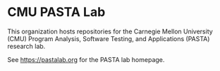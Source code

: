 # CMU PASTA Lab

This organization hosts repositories for the Carnegie Mellon University (CMU) Program Analysis, Software Testing, and Applications (PASTA) research lab.

See https://pastalab.org for the PASTA lab homepage.
